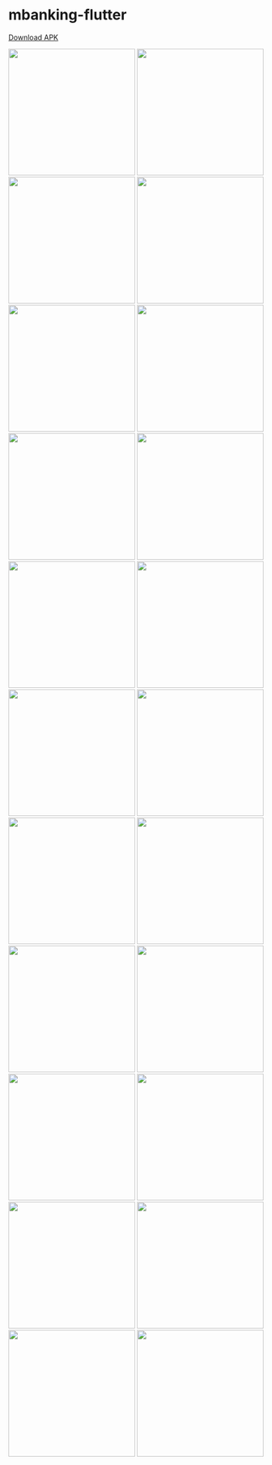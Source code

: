 # mbanking-flutter

[Download APK](https://github.com/gust4m4n/mbanking-flutter/raw/main/distrib/mbanking-flutter-1.0.1.apk)

<p float="left">
  <img src="https://raw.githubusercontent.com/gust4m4n/mbanking-flutter/main/readme/mbx_login.png" width="250">
  <img src="https://raw.githubusercontent.com/gust4m4n/mbanking-flutter/main/readme/mbx_login_theme.png" width="250">
  <img src="https://raw.githubusercontent.com/gust4m4n/mbanking-flutter/main/readme/mbx_login_otp.png" width="250">
  <img src="https://raw.githubusercontent.com/gust4m4n/mbanking-flutter/main/readme/mbx_home.png" width="250">
  <img src="https://raw.githubusercontent.com/gust4m4n/mbanking-flutter/main/readme/mbx_relogin.png" width="250">
  <img src="https://raw.githubusercontent.com/gust4m4n/mbanking-flutter/main/readme/mbx_relogin_pin.png" width="250">
  <img src="https://raw.githubusercontent.com/gust4m4n/mbanking-flutter/main/readme/mbx_home_theme.png" width="250">
  <img src="https://raw.githubusercontent.com/gust4m4n/mbanking-flutter/main/readme/mbx_notifications.png" width="250">
  <img src="https://raw.githubusercontent.com/gust4m4n/mbanking-flutter/main/readme/mbx_receipt.png" width="250">
  <img src="https://raw.githubusercontent.com/gust4m4n/mbanking-flutter/main/readme/mbx_profile.png" width="250">
  <img src="https://raw.githubusercontent.com/gust4m4n/mbanking-flutter/main/readme/mbx_profile_logout.png" width="250">
  <img src="https://raw.githubusercontent.com/gust4m4n/mbanking-flutter/main/readme/mbx_history.png" width="250">
  <img src="https://raw.githubusercontent.com/gust4m4n/mbanking-flutter/main/readme/mbx_news.png" width="250">
  <img src="https://raw.githubusercontent.com/gust4m4n/mbanking-flutter/main/readme/mbx_tnc.png" width="250">
  <img src="https://raw.githubusercontent.com/gust4m4n/mbanking-flutter/main/readme/mbx_transfer.png" width="250">
  <img src="https://raw.githubusercontent.com/gust4m4n/mbanking-flutter/main/readme/mbx_receipt_share.png" width="250">
  <img src="https://raw.githubusercontent.com/gust4m4n/mbanking-flutter/main/readme/mbx_qris.png" width="250">
  <img src="https://raw.githubusercontent.com/gust4m4n/mbanking-flutter/main/readme/mbx_change_pin.png" width="250">
  <img src="https://raw.githubusercontent.com/gust4m4n/mbanking-flutter/main/readme/mbx_transfer_p2p.png" width="250">
  <img src="https://raw.githubusercontent.com/gust4m4n/mbanking-flutter/main/readme/mbx_transfer_p2p_dest.png" width="250">
  <img src="https://raw.githubusercontent.com/gust4m4n/mbanking-flutter/main/readme/mbx_transfer_p2p_sof.png" width="250">
  <img src="https://raw.githubusercontent.com/gust4m4n/mbanking-flutter/main/readme/mbx_transfer_p2p_receipt.png" width="250">
</p>
